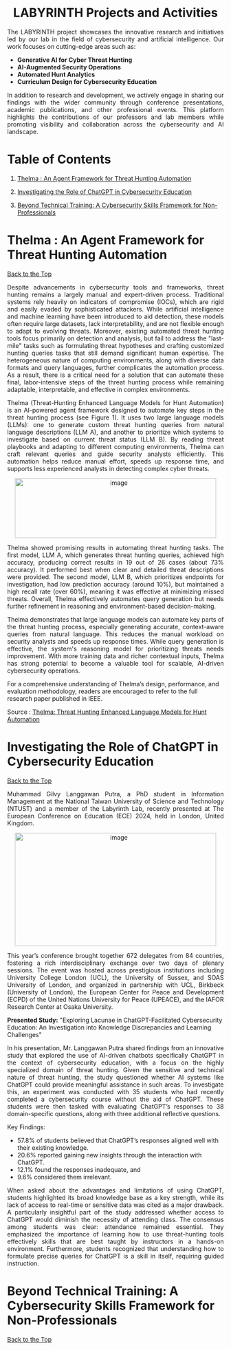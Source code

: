 <h1 align="center">
  <br />
  LABYRINTH Projects and Activities
</h1>


<p align="justify"> The LABYRINTH project showcases the innovative research and initiatives led by our lab in the field of cybersecurity and artificial intelligence. Our work focuses on cutting-edge areas such as: </p>

- **Generative AI for Cyber Threat Hunting**  
- **AI-Augmented Security Operations**  
- **Automated Hunt Analytics**  
- **Curriculum Design for Cybersecurity Education**

<p align="justify"> In addition to research and development, we actively engage in sharing our findings with the wider community through conference presentations, academic publications, and other professional events.
This platform highlights the contributions of our professors and lab members while promoting visibility and collaboration across the cybersecurity and AI landscape. </p>


# Table of Contents

1. [Thelma : An Agent Framework for Threat Hunting Automation](https://github.com/ntust-im-labyrinth/labyrinth/tree/GilvyThelmaProjectM/projects#thelma--an-agent-framework-for-threat-hunting-automation)

3. [Investigating the Role of ChatGPT in Cybersecurity Education](https://github.com/ntust-im-labyrinth/labyrinth/edit/GilvyThelmaProjectM/projects/README.md#investigating-the-role-of-chatgpt-in-cybersecurity-education)
   
4. [Beyond Technical Training: A Cybersecurity Skills Framework for Non-Professionals](https://github.com/ntust-im-labyrinth/labyrinth/edit/GilvyThelmaProjectM/projects/README.md#beyond-technical-training-a-cybersecurity-skills-framework-for-non-professionals)

   
# Thelma : An Agent Framework for Threat Hunting Automation
[Back to the Top](#table-of-contents)

<p align="justify">Despite advancements in cybersecurity tools and frameworks, threat hunting remains a largely manual and expert-driven process. Traditional systems rely heavily on indicators of compromise (IOCs), which are rigid and easily evaded by sophisticated attackers. 
While artificial intelligence and machine learning have been introduced to aid detection, these models often require large datasets, lack interpretability, and are not flexible enough to adapt to evolving threats. Moreover, existing automated threat hunting tools focus primarily on 
detection and analysis, but fail to address the "last-mile" tasks such as formulating threat hypotheses and crafting customized hunting queries tasks that still demand significant human expertise. The heterogeneous nature of computing environments, along with diverse data formats and query languages, 
further complicates the automation process. As a result, there is a critical need for a solution that can automate these final, labor-intensive steps of the threat hunting process while remaining adaptable, interpretable, and effective in complex environments.</p>
<p align="justify">Thelma (Threat-Hunting Enhanced Language Models for Hunt Automation) is an AI-powered agent framework designed to automate key steps in the threat hunting process (see Figure 1). It uses two large language models (LLMs): one to generate custom threat hunting queries from natural 
language descriptions (LLM A), and another to prioritize which systems to investigate based on current threat status (LLM B). By reading threat playbooks and adapting to different computing environments, Thelma can craft relevant queries and guide security analysts efficiently. 
This automation helps reduce manual effort, speeds up response time, and supports less experienced analysts in detecting complex cyber threats.</p>


<div align="center"><img width="468" height="139" alt="image" src="https://github.com/user-attachments/assets/c7a2267b-a1fa-4f83-a32e-de0b1d1f7284" /></div>

<p align="justify">Thelma showed promising results in automating threat hunting tasks. The first model, LLM A, which generates threat hunting queries, achieved high accuracy, producing correct results in 19 out of 26 cases (about 73% accuracy). It performed best when clear and 
detailed threat descriptions were provided. The second model, LLM B, which prioritizes endpoints for investigation, had low prediction accuracy (around 10%), but maintained a high recall rate (over 60%), meaning it was effective at minimizing missed threats. Overall, Thelma 
effectively automates query generation but needs further refinement in reasoning and environment-based decision-making.</p>
<p align="justify">Thelma demonstrates that large language models can automate key parts of the threat hunting process, especially generating accurate, context-aware queries from natural language. This reduces the manual workload on security analysts and speeds up response times. 
While query generation is effective, the system's reasoning model for prioritizing threats needs improvement. With more training data and richer contextual inputs, Thelma has strong potential to become a valuable tool for scalable, AI-driven cybersecurity operations.</p>

For a comprehensive understanding of Thelma’s design, performance, and evaluation methodology, readers are encouraged to refer to the full research paper published in IEEE.

Source : [Thelma: Threat Hunting Enhanced Language Models for Hunt Automation](https://ieeexplore-ieee-org.ntust.idm.oclc.org/abstract/document/10735642?casa_token=g2ogPvECGaYAAAAA:kSz8UHi1kDHdM7tLl8EvxgJ_H-cg6hqKpAr5PiDbgPvzJAfNSOJF23_GilBaKfvo9GUMNgWz5j8)


# Investigating the Role of ChatGPT in Cybersecurity Education
[Back to the Top](#table-of-contents)
<p align="justify"> Muhammad Gilvy Langgawan Putra, a PhD student in Information Management at the National Taiwan University of Science and Technology (NTUST) and a member of the Labyrinth Lab, recently presented at The European Conference on Education (ECE) 2024, 
  held in London, United Kingdom.</p>
<div align="center"><img width="468" height="263" alt="image" src="https://github.com/user-attachments/assets/9ce46198-2eae-4e64-9613-394d76d88958" /></div>

<p align="justify">This year’s conference brought together 672 delegates from 84 countries, fostering a rich interdisciplinary exchange over two days of plenary sessions. The event was hosted across prestigious institutions including University College London (UCL), the University of Sussex, and 
SOAS University of London, and organized in partnership with UCL, Birkbeck (University of London), the European Center for Peace and Development (ECPD) of the United Nations University for Peace (UPEACE), and the IAFOR Research Center at Osaka University.</p>

**Presented Study:**
"Exploring Lacunae in ChatGPT-Facilitated Cybersecurity Education: An Investigation into Knowledge Discrepancies and Learning Challenges"


<p align="justify"> In his presentation, Mr. Langgawan Putra shared findings from an innovative study that explored the use of AI-driven chatbots specifically ChatGPT in the context of cybersecurity education, with a focus on the highly specialized domain of threat hunting.
Given the sensitive and technical nature of threat hunting, the study questioned whether AI systems like ChatGPT could provide meaningful assistance in such areas. To investigate this, an experiment was conducted with 35 students who had recently completed a 
cybersecurity course without the aid of ChatGPT. These students were then tasked with evaluating ChatGPT’s responses to 38 domain-specific questions, along with three additional reflective questions.</p>

Key Findings:
- 57.8% of students believed that ChatGPT’s responses aligned well with their existing knowledge.
- 20.6% reported gaining new insights through the interaction with ChatGPT.
- 12.1% found the responses inadequate, and
- 9.6% considered them irrelevant.

<p align="justify">When asked about the advantages and limitations of using ChatGPT, students highlighted its broad knowledge base as a key strength, while its lack of access to real-time or sensitive data was cited as a major drawback.
A particularly insightful part of the study addressed whether access to ChatGPT would diminish the necessity of attending class. The consensus among students was clear: attendance remained essential. They emphasized the importance 
of learning how to use threat-hunting tools effectively skills that are best taught by instructors in a hands-on environment. Furthermore, students recognized that understanding how to formulate precise queries for ChatGPT is a skill in itself, requiring guided instruction.</p>




# Beyond Technical Training: A Cybersecurity Skills Framework for Non-Professionals 
[Back to the Top](#table-of-contents)
